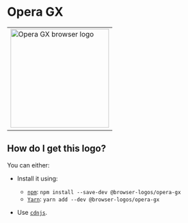 # Opera GX

<table>
    <tr height=240>
        <td>
            <a href="https://github.com/alrra/browser-logos/tree/5fe5122faf525532f9ad38dc920fd38d51599fb1/src/opera-gx">
                <img width=230 src="https://raw.githubusercontent.com/alrra/browser-logos/5fe5122faf525532f9ad38dc920fd38d51599fb1/src/opera-gx/opera-gx_512x512.png" alt="Opera GX browser logo">
            </a>
        </td>
    </tr>
</table>

## How do I get this logo?

You can either:

* Install it using:

  * [`npm`][npm]: `npm install --save-dev @browser-logos/opera-gx`
  * [`Yarn`][yarn]: `yarn add --dev @browser-logos/opera-gx`

* Use [`cdnjs`][cdnjs].

<!-- Link labels: -->

[cdnjs]: https://cdnjs.com/libraries/browser-logos
[npm]: https://www.npmjs.com/
[yarn]: https://yarnpkg.com/
